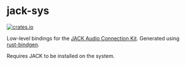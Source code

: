 # jack-sys 

[![crates.io](https://img.shields.io/crates/v/jack-sys.svg)](https://crates.io/crates/jack-sys)

Low-level bindings for the [JACK Audio Connection Kit](http://jackaudio.org/). Generated using [rust-bindgen](https://github.com/rust-lang/rust-bindgen).

Requires JACK to be installed on the system.
